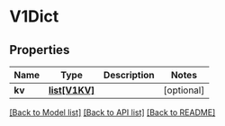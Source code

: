 # V1Dict

## Properties
Name | Type | Description | Notes
------------ | ------------- | ------------- | -------------
**kv** | [**list[V1KV]**](V1KV.md) |  | [optional] 

[[Back to Model list]](../README.md#documentation-for-models) [[Back to API list]](../README.md#documentation-for-api-endpoints) [[Back to README]](../README.md)


